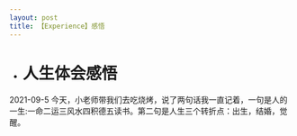 ```yaml
---
layout: post
title: 【Experience】感悟
---
```


- # 人生体会感悟

2021-09-5 今天，小老师带我们去吃烧烤，说了两句话我一直记着，一句是人的一生:一命二运三风水四积德五读书。第二句是人生三个转折点：出生，结婚，觉醒。